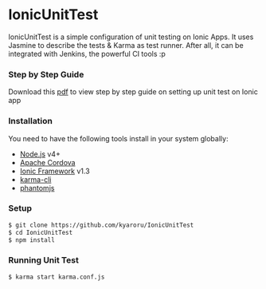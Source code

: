 # IonicUnitTest
IonicUnitTest is a simple configuration of unit testing on Ionic Apps. It uses Jasmine to describe the tests & Karma as test runner. After all, it can be integrated with Jenkins, the powerful CI tools :p

### Step by Step Guide
Download this [pdf](https://onedrive.live.com/redir?resid=3AB699A7272CA20E!19763&authkey=!ALRpcUHWopOvtXw&ithint=file%2cpdf) to view step by step guide on setting up unit test on Ionic app

### Installation

You need to have the following tools install in your system globally:
- [Node.js](https://nodejs.org/) v4+
- [Apache Cordova](https://cordova.apache.org/)
- [Ionic Framework](http://ionic.io/) v1.3
- [karma-cli](https://github.com/karma-runner/karma-cli)
- [phantomjs](http://phantomjs.org/)

### Setup
```sh
$ git clone https://github.com/kyaroru/IonicUnitTest
$ cd IonicUnitTest
$ npm install
```

### Running Unit Test
```sh
$ karma start karma.conf.js
```




